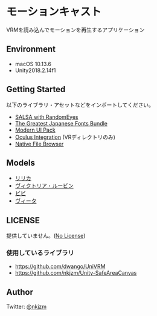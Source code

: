 # モーションキャスト

VRMを読み込んでモーションを再生するアプリケーション

## Environment

- macOS 10.13.6
- Unity2018.2.14f1

## Getting Started

以下のライブラリ・アセットなどをインポートしてください。

- [SALSA with RandomEyes](https://assetstore.unity.com/packages/tools/animation/salsa-with-randomeyes-16944)
- [The Greatest Japanese Fonts Bundle](https://jp.designcuts.com/product/greatest-japanese-fonts-bundle/)
- [Modern UI Pack](https://assetstore.unity.com/packages/tools/gui/modern-ui-pack-114792)
- [Oculus Integration](https://assetstore.unity.com/packages/tools/integration/oculus-integration-82022) (VRディレクトリのみ)
- [Native File Browser](https://assetstore.unity.com/packages/tools/utilities/native-file-browser-68064)

## Models

- [リリカ](https://hub.vroid.com/characters/6874596705216592350)
- [ヴィクトリア・ルービン](https://hub.vroid.com/characters/2792872861023597723/models/5013769147837660446)
- [ビビ](https://hub.vroid.com/characters/945152946522067123/models/1622417912888236740)
- [ヴィータ](https://hub.vroid.com/characters/6193066630030526355/models/3525604181073039892)

## LICENSE

提供していません。([No License](https://choosealicense.com/no-permission/))

### 使用しているライブラリ

- https://github.com/dwango/UniVRM
- https://github.com/nkjzm/Unity-SafeAreaCanvas

## Author

Twitter: [@nkjzm](https://twitter.com/nkjzm)
